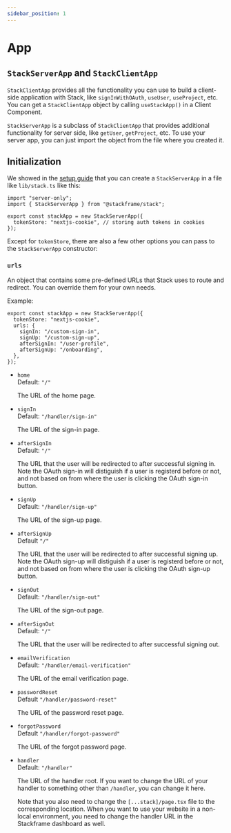 ```yaml
---
sidebar_position: 1
---
```


# App

## `StackServerApp` and `StackClientApp`

`StackClientApp` provides all the functionality you can use to build a client-side application with Stack, like `signInWithOAuth`, `useUser`, `useProject`, etc. You can get a `StackClientApp` object by calling `useStackApp()` in a Client Component.

`StackServerApp` is a subclass of `StackClientApp` that provides additional functionality for server side, like `getUser`, `getProject`, etc. To use your server app, you can just import the object from the file where you created it.

## Initialization

We showed in the [setup guide](docs/getting-started/setup) that you can create a `StackServerApp` in a file like `lib/stack.ts` like this:

```tsx
import "server-only";
import { StackServerApp } from "@stackframe/stack";

export const stackApp = new StackServerApp({
  tokenStore: "nextjs-cookie", // storing auth tokens in cookies
});
```

Except for `tokenStore`, there are also a few other options you can pass to the `StackServerApp` constructor:

### `urls`

An object that contains some pre-defined URLs that Stack uses to route and redirect. You can override them for your own needs.

Example:

```tsx
export const stackApp = new StackServerApp({
  tokenStore: "nextjs-cookie",
  urls: {
    signIn: "/custom-sign-in",
    signUp: "/custom-sign-up",
    afterSignIn: "/user-profile",
    afterSignUp: "/onboarding",
  },
});
```


- `home`  
    Default: `"/"`  

    The URL of the home page.

-  `signIn`   
    Default: `"/handler/sign-in"`  

    The URL of the sign-in page.

- `afterSignIn`    
    Default: `"/"`

    The URL that the user will be redirected to after successful signing in. Note the OAuth sign-in will distiguish if a user is registerd before or not, and not based on from where the user is clicking the OAuth sign-in button.

- `signUp`    
    Default: `"/handler/sign-up"`  

    The URL of the sign-up page.

- `afterSignUp`   
    Default `"/"`

    The URL that the user will be redirected to after successful signing up. Note the OAuth sign-up will distiguish if a user is registerd before or not, and not based on from where the user is clicking the OAuth sign-up button.

- `signOut`   
    Default: `"/handler/sign-out"`  

    The URL of the sign-out page.

- `afterSignOut`   
    Default: `"/"`  

    The URL that the user will be redirected to after successful signing out.

- `emailVerification`   
    Default: `"/handler/email-verification"`

    The URL of the email verification page.

- `passwordReset`   
    Default `"/handler/password-reset"`

    The URL of the password reset page.

- `forgotPassword`   
    Default `"/handler/forgot-password"`

    The URL of the forgot password page.

- `handler`    
    Default: `"/handler"`  

    The URL of the handler root. If you want to change the URL of your handler to something other than `/handler`, you can change it here. 

    Note that you also need to change the `[...stack]/page.tsx` file to the corresponding location. When you want to use your website in a non-local environment, you need to change the handler URL in the Stackframe dashboard as well.